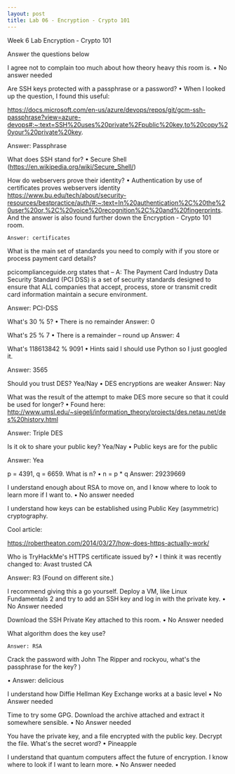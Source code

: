 ```yaml
---
layout: post
title: Lab 06 - Encryption - Crypto 101
---
```

Week 6 Lab
Encryption - Crypto 101

Answer the questions below

I agree not to complain too much about how theory heavy this room is.
•	No answer needed

Are SSH keys protected with a passphrase or a password?
•	When I looked up the question, I found this useful:

https://docs.microsoft.com/en-us/azure/devops/repos/git/gcm-ssh-passphrase?view=azure-devops#:~:text=SSH%20uses%20private%2Fpublic%20key,to%20copy%20your%20private%20key.

 
Answer: Passphrase



What does SSH stand for?
•	Secure Shell (https://en.wikipedia.org/wiki/Secure_Shell/)

How do webservers prove their identity?
•	Authentication by use of certificates proves webservers identity
https://www.bu.edu/tech/about/security-resources/bestpractice/auth/#:~:text=In%20authentication%2C%20the%20user%20or,%2C%20voice%20recognition%2C%20and%20fingerprints.
And the answer is also found further down the Encryption - Crypto 101 room.

	Answer: certificates

What is the main set of standards you need to comply with if you store or process payment card details?




pcicomplianceguide.org states that – A: The Payment Card Industry Data Security Standard (PCI DSS) is a set of security standards designed to ensure that ALL companies that accept, process, store or transmit credit card information maintain a secure environment.

Answer: PCI-DSS

What's 30 % 5?
•	There is no remainder
Answer: 0

What's 25 % 7
•	There is a remainder – round up
Answer: 4

What's 118613842 % 9091
•	Hints said I should use Python so I just googled it.
 

Answer: 3565




Should you trust DES? Yea/Nay
•	DES encryptions are weaker
Answer: Nay

What was the result of the attempt to make DES more secure so that it could be used for longer?
•	Found here: http://www.umsl.edu/~siegelj/information_theory/projects/des.netau.net/des%20history.html 

 

Answer: Triple DES


Is it ok to share your public key? Yea/Nay
•	Public keys are for the public

Answer: Yea



p = 4391, q = 6659. What is n?
•	n = p * q
Answer: 29239669

I understand enough about RSA to move on, and I know where to look to learn more if I want to.
•	No answer needed




I understand how keys can be established using Public Key (asymmetric) cryptography.

Cool article:
 
https://robertheaton.com/2014/03/27/how-does-https-actually-work/




Who is TryHackMe's HTTPS certificate issued by?
•	I think it was recently changed to: Avast trusted CA
 

Answer: R3 (Found on different site.)



I recommend giving this a go yourself. Deploy a VM, like Linux Fundamentals 2 and try to add an SSH key and log in with the private key.
•	No Answer needed

Download the SSH Private Key attached to this room.
•	No Answer needed


What algorithm does the key use?
 

	Answer: RSA


Crack the password with John The Ripper and rockyou, what's the passphrase for the key?
)

•	Answer: delicious


I understand how Diffie Hellman Key Exchange works at a basic level
•	No Answer needed


Time to try some GPG. Download the archive attached and extract it somewhere sensible.
•	No Answer needed


You have the private key, and a file encrypted with the public key. Decrypt the file. What's the secret word?
•	Pineapple

I understand that quantum computers affect the future of encryption. I know where to look if I want to learn more.
•	No Answer needed




